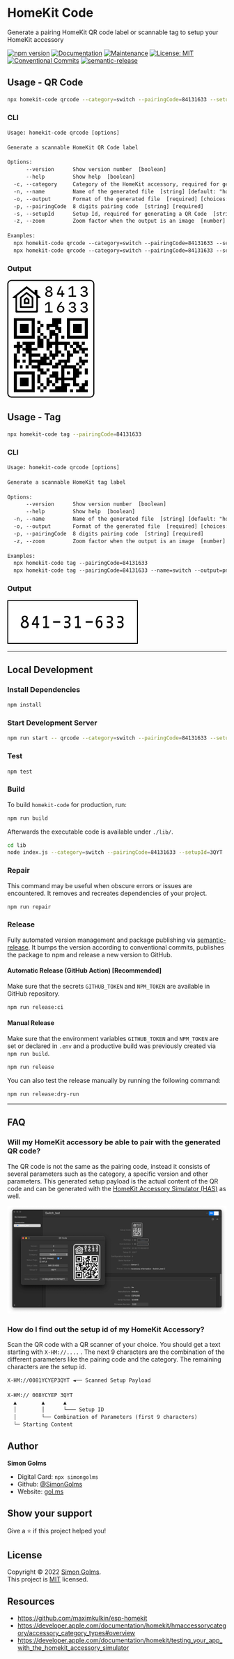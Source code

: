 # HomeKit Code

Generate a pairing HomeKit QR code label or scannable tag to setup your HomeKit accessory

[![npm version](https://img.shields.io/npm/v/homekit-code.svg)](https://www.npmjs.com/package/homekit-code)
[![Documentation](https://img.shields.io/badge/documentation-yes-brightgreen.svg)](https://github.com/simongolms/homekit-code#readme)
[![Maintenance](https://img.shields.io/badge/Maintained%3F-yes-green.svg)](https://github.com/simongolms/homekit-code/graphs/commit-activity)
[![License: MIT](https://img.shields.io/github/license/simongolms/homekit-code)](https://github.com/simongolms/homekit-code/blob/master/LICENSE)
[![Conventional Commits](https://img.shields.io/badge/Conventional%20Commits-1.0.0-yellow.svg)](https://conventionalcommits.org)
[![semantic-release](https://img.shields.io/badge/%20%20%F0%9F%93%A6%F0%9F%9A%80-semantic--release-e10079.svg)](https://github.com/SimonGolms/homekit-code/releases)

## Usage - QR Code

```sh
npx homekit-code qrcode --category=switch --pairingCode=84131633 --setupId=3QYT
```

### CLI

```txt
Usage: homekit-code qrcode [options]

Generate a scannable HomeKit QR Code label

Options:
      --version      Show version number  [boolean]
      --help         Show help  [boolean]
  -c, --category     Category of the HomeKit accessory, required for generating a QR Code  [choices: "airConditioner", "airport", "airPurifier", "appleTv", "bridge", "dehumidifier", "door", "doorLock", "fan", "faucet", "garage", "heater", "humidifier", "ipCamera", "lightbulb", "other", "outlet", "programmableSwitch", "rangeExtender", "securitySystem", "sensor", "showerHead", "speaker", "sprinkler", "switch", "targetController", "television", "thermostat", "videoDoorBell", "window", "windowCovering"] [default: "airConditioner"]
  -n, --name         Name of the generated file  [string] [default: "homekit-qrcode"]
  -o, --output       Format of the generated file  [required] [choices: "svg", "png"] [default: "svg"]
  -p, --pairingCode  8 digits pairing code  [string] [required]
  -s, --setupId      Setup Id, required for generating a QR Code  [string] [default: ""]
  -z, --zoom         Zoom factor when the output is an image  [number] [default: 2]

Examples:
  npx homekit-code qrcode --category=switch --pairingCode=84131633 --setupId=3QYT                                       Generate a QR code for a HomeKit switch
  npx homekit-code qrcode --category=switch --pairingCode=84131633 --setupId=3QYT --name=switch --output=png --zoom=10  Generate a QR code for a HomeKit switch as switch.png with an image zoom factor of 10
```

### Output

![homekit-qrcode](./docs/homekit-qrcode.png)

## Usage - Tag

```sh
npx homekit-code tag --pairingCode=84131633
```

### CLI

```txt
Usage: homekit-code qrcode [options]

Generate a scannable HomeKit tag label

Options:
      --version      Show version number  [boolean]
      --help         Show help  [boolean]
  -n, --name         Name of the generated file  [string] [default: "homekit-tag"]
  -o, --output       Format of the generated file  [required] [choices: "svg", "png"] [default: "svg"]
  -p, --pairingCode  8 digits pairing code  [string] [required]
  -z, --zoom         Zoom factor when the output is an image  [number] [default: 5]

Examples:
  npx homekit-code tag --pairingCode=84131633                                       Generate a scannable tag for a HomeKit accessory
  npx homekit-code tag --pairingCode=84131633 --name=switch --output=png --zoom=10  Generate a scannable tag for a HomeKit accessory as switch.png with an image zoom factor of 10
```

### Output

![homekit-tag](./docs/homekit-tag.png)

---

## Local Development

### Install Dependencies

```sh
npm install
```

### Start Development Server

```sh
npm run start -- qrcode --category=switch --pairingCode=84131633 --setupId=3QYT
```

### Test

```sh
npm test
```

### Build

To build `homekit-code` for production, run:

```sh
npm run build
```

Afterwards the executable code is available under `./lib/`.

```sh
cd lib
node index.js --category=switch --pairingCode=84131633 --setupId=3QYT
```

### Repair

This command may be useful when obscure errors or issues are encountered. It removes and recreates dependencies of your project.

```sh
npm run repair
```

### Release

Fully automated version management and package publishing via [semantic-release](https://github.com/semantic-release). It bumps the version according to conventional commits, publishes the package to npm and release a new version to GitHub.

#### Automatic Release (GitHub Action) [Recommended]

Make sure that the secrets `GITHUB_TOKEN` and `NPM_TOKEN` are available in GitHub repository.

```sh
npm run release:ci
```

#### Manual Release

Make sure that the environment variables `GITHUB_TOKEN` and `NPM_TOKEN` are set or declared in `.env` and a productive build was previously created via `npm run build`.

```sh
npm run release
```

You can also test the release manually by running the following command:

```sh
npm run release:dry-run
```

---

## FAQ

### Will my HomeKit accessory be able to pair with the generated QR code?

The QR code is not the same as the pairing code, instead it consists of several parameters such as the category, a specific version and other parameters.
This generated setup payload is the actual content of the QR code and can be generated with the [HomeKit Accessory Simulator (HAS)](https://developer.apple.com/documentation/homekit/testing_your_app_with_the_homekit_accessory_simulator) as well.

![qrcode](./docs/apple-homekit-accessory-simulator.png)

### How do I find out the setup id of my HomeKit Accessory?

Scan the QR code with a QR scanner of your choice. You should get a text starting with `X-HM://....` . The next 9 characters are the combination of the different parameters like the pairing code and the category. The remaining characters are the setup id.

```txt
X-HM://0081YCYEP3QYT ◄── Scanned Setup Payload

X-HM:// 008YCYEP 3QYT
  ▲        ▲      ▲
  │        │      └─── Setup ID
  │        └── Combination of Parameters (first 9 characters)
  └─ Starting Content
```

## Author

**Simon Golms**

- Digital Card: `npx simongolms`
- Github: [@SimonGolms](https://github.com/SimonGolms)
- Website: [gol.ms](https://gol.ms)

## Show your support

Give a ⭐️ if this project helped you!

## License

Copyright © 2022 [Simon Golms](https://github.com/simongolms).<br />
This project is [MIT](https://github.com/simongolms/homekit-code/blob/master/LICENSE) licensed.

## Resources

- https://github.com/maximkulkin/esp-homekit
- https://developer.apple.com/documentation/homekit/hmaccessorycategory/accessory_category_types#overview
- https://developer.apple.com/documentation/homekit/testing_your_app_with_the_homekit_accessory_simulator
